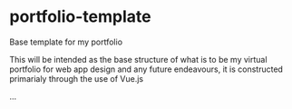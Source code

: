 # portfolio-template
Base template for my portfolio

This will be intended as the base structure of what is to be my virtual portfolio for web app design and any future endeavours, it is constructed primarialy through the use of Vue.js

...
